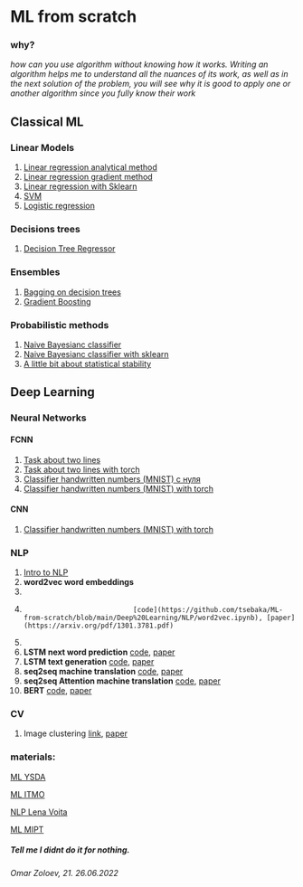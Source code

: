 
# ML from scratch

### why?
_how can you use algorithm without knowing how it works. Writing an algorithm helps me to understand all the nuances of its work, as well as in the next solution of the problem, you will see why it is good to apply one or another algorithm since you fully know their work_
## Classical ML
### Linear Models
01. [Linear regression analytical method](https://github.com/tsebaka/ML-from-scratch/blob/main/Classical%20ML/Linear%20models/Linear_Regression_Analytical_Method.ipynb)
02. [Linear regression gradient method](https://github.com/tsebaka/ML-from-scratch/blob/main/Classical%20ML/Linear%20models/Linear_Regression_Gradient_Method.ipynb)
03. [Linear regression with Sklearn](https://github.com/tsebaka/ML-from-scratch/blob/main/Classical%20ML/Linear%20models/Sklearn%20Linear%20Regression.ipynb)
04. [SVM](https://github.com/tsebaka/ML-from-scratch/blob/main/Classical%20ML/Linear%20models/Linear%20Classification%20SVM.ipynb)
05. [Logistic regression](https://github.com/tsebaka/ML-from-scratch/blob/main/Classical%20ML/Logistic%20regression/Logistic%20regression.ipynb)
### Decisions trees
01. [Decision Tree Regressor](https://github.com/tsebaka/ML-from-scratch/blob/main/Classical%20ML/Decision%20Tree/Decision%20Tree%20Regression.ipynb)
### Ensembles
01. [Bagging on decision trees](https://github.com/tsebaka/ML-from-scratch/blob/main/Classical%20ML/Ensembles/Ensemble%20-%20Bagging%20on%20decision%20tree.ipynb)
02. [Gradient Boosting](https://github.com/tsebaka/ML-from-scratch/blob/main/Classical%20ML/Ensembles/Gradient_Boosting.ipynb)
### Probabilistic methods
01. [Naive Bayesianс classifier](https://github.com/tsebaka/ML-from-scratch/blob/main/Classical%20ML/Probabilistic%20models/Naive%20Bayes%20Classifier%20from%20scratch.ipynb)
02. [Naive Bayesianс classifier with sklearn](https://github.com/tsebaka/ML-from-scratch/blob/main/Classical%20ML/Probabilistic%20models/Naive%20Bayes%20Classifier%20with%20sklearn.ipynb)
03. [A little bit about statistical stability](https://github.com/tsebaka/ML-from-scratch/blob/main/Classical%20ML/Probabilistic%20models/Statistical%20stability.ipynb)

## Deep Learning
### Neural Networks
#### FCNN
01. [Task about two lines](https://github.com/tsebaka/ML-from-scratch/blob/main/Deep%20Learning/Neural%20Networks/FCNN/Two%20lines.ipynb)
2.  [Task about two lines with torch](https://github.com/tsebaka/ML-from-scratch/blob/main/Deep%20Learning/Neural%20Networks/FCNN/Two%20lines%20with%20torch.ipynb)
3.  [Classifier handwritten numbers (MNIST) с нуля](https://github.com/tsebaka/ML-from-scratch/blob/main/Deep%20Learning/Neural%20Networks/FCNN/MNIST%20Neural%20network.ipynb)
4.  [Classifier handwritten numbers (MNIST) with torch](https://github.com/tsebaka/ML-from-scratch/blob/main/Deep%20Learning/Neural%20Networks/FCNN/NetMNISTtorch.ipynb)

#### CNN
01. [Classifier handwritten numbers (MNIST) with torch](https://github.com/tsebaka/ML-from-scratch/blob/main/Deep%20Learning/Neural%20Networks/CNN/ConvMNISTtorch.ipynb)

### NLP
01. [Intro to NLP](https://github.com/tsebaka/ML-from-scratch/blob/main/Deep%20Learning/NLP/NLP%20intro.ipynb)
2.  **word2vec word embeddings**
3.  </pre>
4.                                [code](https://github.com/tsebaka/ML-from-scratch/blob/main/Deep%20Learning/NLP/word2vec.ipynb), [paper](https://arxiv.org/pdf/1301.3781.pdf)
5.  </pre>
6.  **LSTM next word prediction**             [code](https://github.com/tsebaka/ML-from-scratch/blob/main/Deep%20Learning/NLP/LSTM%20pytoch.ipynb), [paper](https://www.bioinf.jku.at/publications/older/2604.pdf)
7.  **LSTM text generation**                  [code](https://github.com/tsebaka/Machine-Learning/blob/main/Deep%20Learning/NLP/text%20generator%20with%20LSTM.ipynb), [paper](https://arxiv.org/pdf/2005.00048.pdf)
8.  **seq2seq machine translation**           [code](https://github.com/tsebaka/Machine-Learning/blob/main/Deep%20Learning/NLP/seq2seq.ipynb), [paper](https://arxiv.org/pdf/1409.3215.pdf)
9.  **seq2seq Attention machine translation** [code](https://github.com/tsebaka/Machine-Learning/blob/main/Deep%20Learning/NLP/seq2seq%20with%20attention.ipynb), [paper](https://arxiv.org/pdf/1706.03762.pdf)
10.  **BERT**                                  [code](https://github.com/tsebaka/Machine-Learning/blob/main/Deep%20Learning/NLP/BERT%20from%20scratch.ipynb), [paper](https://arxiv.org/pdf/1810.04805.pdf)

### CV
1. Image clustering [link](https://github.com/tsebaka/Machine-Learning/blob/main/Deep%20Learning/CV/Image%20clustering.ipynb), [paper](https://github.com/tsebaka/Machine-Learning/blob/main/Deep%20Learning/CV/Image%20clustering.ipynb)

### materials: 

[ML YSDA](https://academy.yandex.ru/handbook)

[ML ITMO](https://github.com/testpassword/Machine-learning-and-data-analysis)

[NLP Lena Voita](https://lena-voita.github.io/nlp_course.html#whats_inside_fun)

[ML MIPT](https://www.youtube.com/results?search_query=%D0%BC%D0%B0%D1%88%D0%B8%D0%BD%D0%BD%D0%BE%D0%B5+%D0%BE%D0%B1%D1%83%D1%87%D0%B5%D0%BD%D0%B8%D0%B5+%D0%BD%D0%B5%D0%B9%D1%87%D0%B5%D0%B2)

##### Tell me I didnt do it for nothing.

###### Omar Zoloev, 21. 26.06.2022

